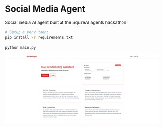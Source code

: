 # Social Media Agent
Social media AI agent built at the SquireAI agents hackathon. 


```bash
# Setup a venv then:
pip install -r requirements.txt

python main.py
```

![screenshot](/static/screenshots/Screenshot1.png)



